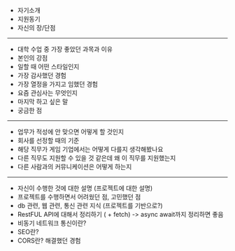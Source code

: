* 자기소개
* 지원동기
* 자신의 장/단점
---

* 대학 수업 중 가장 좋았던 과목과 이유
* 본인의 강점
* 일할 때 어떤 스타일인지
* 가장 감사했던 경험
* 가장 열정을 가지고 임했던 경험
* 요즘 관심사는 무엇인지
* 마지막 하고 싶은 말
* 궁금한 점
---

* 업무가 적성에 안 맞으면 어떻게 할 것인지
* 회사를 선정할 때의 기준
* 해당 직무가 게임 기업에서는 어떻게 다를지 생각해봤나요
* 다른 직무도 지원할 수 있을 것 같은데 왜 이 직무를 지원했는지
* 다른 사람과의 커뮤니케이션은 어떻게 하는지
---
* 자신이 수행한 것에 대한 설명 (프로젝트에 대한 설명)
* 프로젝트를 수행하면서 어려웠던 점, 고민했던 점
* db 관련, 웹 관련, 통신 관련 지식 (프로젝트를 기반으로?)
* RestFUL API에 대해서 정리하기 ( + fetch) -> async await까지 정리하면 좋음
* 비동기 네트워크 통신이란? 
* SEO란?
* CORS란? 해결했던 경험
